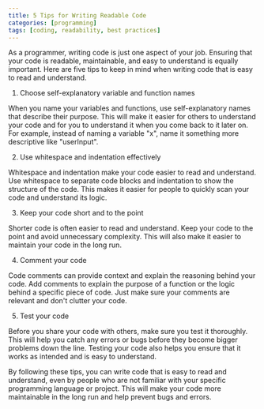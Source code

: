 ```yaml
---
title: 5 Tips for Writing Readable Code
categories: [programming]
tags: [coding, readability, best practices]
---
```


As a programmer, writing code is just one aspect of your job. Ensuring that your code is readable, maintainable, and easy to understand is equally important. Here are five tips to keep in mind when writing code that is easy to read and understand.

1. Choose self-explanatory variable and function names

When you name your variables and functions, use self-explanatory names that describe their purpose. This will make it easier for others to understand your code and for you to understand it when you come back to it later on. For example, instead of naming a variable "x", name it something more descriptive like "userInput".

2. Use whitespace and indentation effectively

Whitespace and indentation make your code easier to read and understand. Use whitespace to separate code blocks and indentation to show the structure of the code. This makes it easier for people to quickly scan your code and understand its logic.

3. Keep your code short and to the point

Shorter code is often easier to read and understand. Keep your code to the point and avoid unnecessary complexity. This will also make it easier to maintain your code in the long run.

4. Comment your code

Code comments can provide context and explain the reasoning behind your code. Add comments to explain the purpose of a function or the logic behind a specific piece of code. Just make sure your comments are relevant and don't clutter your code.

5. Test your code

Before you share your code with others, make sure you test it thoroughly. This will help you catch any errors or bugs before they become bigger problems down the line. Testing your code also helps you ensure that it works as intended and is easy to understand.

By following these tips, you can write code that is easy to read and understand, even by people who are not familiar with your specific programming language or project. This will make your code more maintainable in the long run and help prevent bugs and errors.